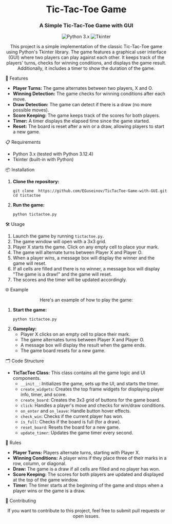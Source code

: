 <h1 align="center">Tic-Tac-Toe Game</h1>
<h3 align="center">A Simple Tic-Tac-Toe Game with GUI</h3>
<p align="center">
  <img src="https://img.shields.io/badge/Python-3.x-blue.svg" alt="Python 3.x">
  <img src="https://img.shields.io/badge/Tkinter-Built--in-blue.svg" alt="Tkinter">
</p>
<p align="center">This project is a simple implementation of the classic Tic-Tac-Toe game using Python's Tkinter library. The game features a graphical user interface (GUI) where two players can play against each other. It keeps track of the players' turns, checks for winning conditions, and displays the game result. Additionally, it includes a timer to show the duration of the game.</p>
🚀 Features
<p align="center">
  <ul>
    <li><strong>Player Turns:</strong> The game alternates between two players, X and O.</li>
    <li><strong>Winning Detection:</strong> The game checks for winning conditions after each move.</li>
    <li><strong>Draw Detection:</strong> The game can detect if there is a draw (no more possible moves).</li>
    <li><strong>Score Keeping:</strong> The game keeps track of the scores for both players.</li>
    <li><strong>Timer:</strong> A timer displays the elapsed time since the game started.</li>
    <li><strong>Reset:</strong> The board is reset after a win or a draw, allowing players to start a new game.</li>
  </ul>
</p>
📋 Requirements
<p align="center">
  <ul>
    <li>Python 3.x (tested with Python 3.12.4)</li>
    <li>Tkinter (built-in with Python)</li>
  </ul>
</p>
📦 Installation
<p align="center">
  <ol>
    <li><strong>Clone the repository:</strong>
      <pre><code>git clone  https://github.com/EGuseinov/TicTacToe-Game-with-GUI.git 
cd tictactoe</code></pre>
    </li>
    <li><strong>Run the game:</strong>
      <pre><code>python tictactoe.py</code></pre>
    </li>
  </ol>
</p>
🛠 Usage
<p align="center">
  <ol>
    <li>Launch the game by running <code>tictactoe.py</code>.</li>
    <li>The game window will open with a 3x3 grid.</li>
    <li>Player X starts the game. Click on any empty cell to place your mark.</li>
    <li>The game will alternate turns between Player X and Player O.</li>
    <li>When a player wins, a message box will display the winner and the game will reset.</li>
    <li>If all cells are filled and there is no winner, a message box will display "The game is a draw!" and the game will reset.</li>
    <li>The scores and the timer will be updated accordingly.</li>
  </ol>
</p>
🌐 Example
<p align="center">
  Here's an example of how to play the game:
  <ol>
    <li><strong>Start the game:</strong>
      <pre><code>python tictactoe.py</code></pre>
    </li>
    <li><strong>Gameplay:</strong>
      <ul>
        <li>Player X clicks on an empty cell to place their mark.</li>
        <li>The game alternates turns between Player X and Player O.</li>
        <li>A message box will display the result when the game ends.</li>
        <li>The game board resets for a new game.</li>
      </ul>
    </li>
  </ol>
</p>
🗂 Code Structure
<p align="center">
  <ul>
    <li><strong>TicTacToe Class:</strong> This class contains all the game logic and UI components.
      <ul>
        <li><code>__init__</code>: Initializes the game, sets up the UI, and starts the timer.</li>
        <li><code>create_widgets</code>: Creates the top frame widgets for displaying player info, timer, and score.</li>
        <li><code>create_board</code>: Creates the 3x3 grid of buttons for the game board.</li>
        <li><code>click</code>: Handles a player's move and checks for win/draw conditions.</li>
        <li><code>on_enter</code> and <code>on_leave</code>: Handle button hover effects.</li>
        <li><code>check_win</code>: Checks if the current player has won.</li>
        <li><code>is_full</code>: Checks if the board is full (for a draw).</li>
        <li><code>reset_board</code>: Resets the board for a new game.</li>
        <li><code>update_timer</code>: Updates the game timer every second.</li>
      </ul>
    </li>
  </ul>
</p>
📝 Rules
<p align="center">
  <ul>
    <li><strong>Player Turns:</strong> Players alternate turns, starting with Player X.</li>
    <li><strong>Winning Conditions:</strong> A player wins if they place three of their marks in a row, column, or diagonal.</li>
    <li><strong>Draw:</strong> The game is a draw if all cells are filled and no player has won.</li>
    <li><strong>Score Keeping:</strong> The scores for both players are updated and displayed at the top of the game window.</li>
    <li><strong>Timer:</strong> The timer starts at the beginning of the game and stops when a player wins or the game is a draw.</li>
  </ul>
</p>
🤝 Contributing
<p align="center">If you want to contribute to this project, feel free to submit pull requests or open issues.</p>
